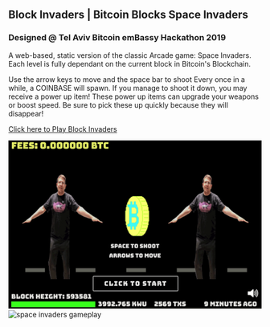 ## Block Invaders | Bitcoin Blocks Space Invaders

### Designed @ Tel Aviv Bitcoin emBassy Hackathon 2019
A web-based, static version of the classic Arcade game: Space Invaders.
Each level is fully dependant on the current block in Bitcoin's Blockchain. 


Use the arrow keys to move and the space bar to shoot
Every once in a while, a COINBASE will spawn. If you manage to shoot it down, you may receive a power up item! These power up items can upgrade your weapons or boost speed. Be sure to pick these up quickly because they will disappear!

[Click here to Play Block Invaders](https://alon-e.github.io/block-invaders/)

![space invaders gameplay](images/peekKOUY7Z_2.gif)
![space invaders gameplay](images/peekPY677Z.gif)